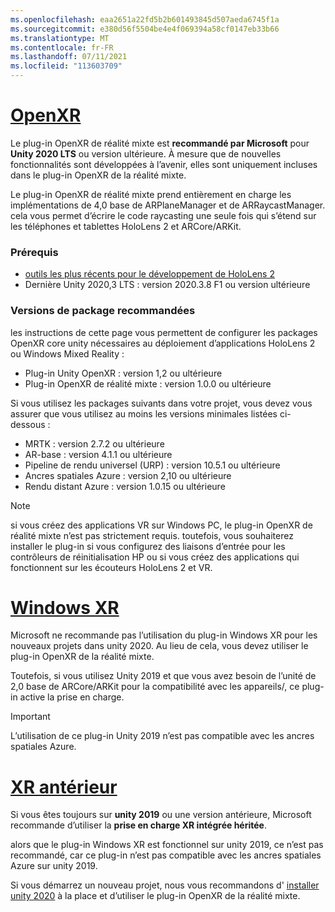 ```yaml
---
ms.openlocfilehash: eaa2651a22fd5b2b601493845d507aeda6745f1a
ms.sourcegitcommit: e380d56f5504be4e4f069394a58cf0147eb33b66
ms.translationtype: MT
ms.contentlocale: fr-FR
ms.lasthandoff: 07/11/2021
ms.locfileid: "113603709"
---
```

# <a name="openxr"></a>[OpenXR](#tab/openxr)

Le plug-in OpenXR de réalité mixte est **recommandé par Microsoft** pour **Unity 2020 LTS** ou version ultérieure. À mesure que de nouvelles fonctionnalités sont développées à l’avenir, elles sont uniquement incluses dans le plug-in OpenXR de la réalité mixte.

Le plug-in OpenXR de réalité mixte prend entièrement en charge les implémentations de 4,0 base de ARPlaneManager et de ARRaycastManager. cela vous permet d’écrire le code raycasting une seule fois qui s’étend sur les téléphones et tablettes HoloLens 2 et ARCore/ARKit.

### <a name="prerequisites"></a>Prérequis 

* [outils les plus récents pour le développement de HoloLens 2](../../../install-the-tools.md?tabs=unity#installation-checklist)
* Dernière Unity 2020,3 LTS : version 2020.3.8 F1 ou version ultérieure

### <a name="recommended-package-versions"></a>Versions de package recommandées

les instructions de cette page vous permettent de configurer les packages OpenXR core unity nécessaires au déploiement d’applications HoloLens 2 ou Windows Mixed Reality :

* Plug-in Unity OpenXR : version 1,2 ou ultérieure
* Plug-in OpenXR de réalité mixte : version 1.0.0 ou ultérieure

Si vous utilisez les packages suivants dans votre projet, vous devez vous assurer que vous utilisez au moins les versions minimales listées ci-dessous :

* MRTK : version 2.7.2 ou ultérieure
* AR-base : version 4.1.1 ou ultérieure
* Pipeline de rendu universel (URP) : version 10.5.1 ou ultérieure
* Ancres spatiales Azure : version 2,10 ou ultérieure
* Rendu distant Azure : version 1.0.15 ou ultérieure

> [!NOTE]
> si vous créez des applications VR sur Windows PC, le plug-in OpenXR de réalité mixte n’est pas strictement requis. toutefois, vous souhaiterez installer le plug-in si vous configurez des liaisons d’entrée pour les contrôleurs de réinitialisation HP ou si vous créez des applications qui fonctionnent sur les écouteurs HoloLens 2 et VR.

# <a name="windows-xr"></a>[Windows XR](#tab/windowsxr)

Microsoft ne recommande pas l’utilisation du plug-in Windows XR pour les nouveaux projets dans unity 2020.  Au lieu de cela, vous devez utiliser le plug-in OpenXR de la réalité mixte.

Toutefois, si vous utilisez Unity 2019 et que vous avez besoin de l’unité de 2,0 base de ARCore/ARKit pour la compatibilité avec les appareils/, ce plug-in active la prise en charge.

> [!IMPORTANT]
> L’utilisation de ce plug-in Unity 2019 n’est pas compatible avec les ancres spatiales Azure.

# <a name="legacy-xr"></a>[XR antérieur](#tab/legacy)

Si vous êtes toujours sur **unity 2019** ou une version antérieure, Microsoft recommande d’utiliser la **prise en charge XR intégrée héritée**.

alors que le plug-in Windows XR est fonctionnel sur unity 2019, ce n’est pas recommandé, car ce plug-in n’est pas compatible avec les ancres spatiales Azure sur unity 2019.

Si vous démarrez un nouveau projet, nous vous recommandons d' [installer unity 2020](../../choosing-unity-version.md) à la place et d’utiliser le plug-in OpenXR de la réalité mixte.